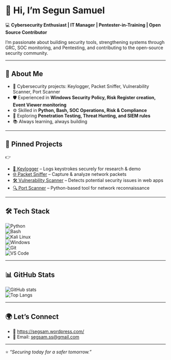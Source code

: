 # 👋 Hi, I’m Segun Samuel  

💻 **Cybersecurity Enthusiast | IT Manager | Pentester-in-Training | Open Source Contributor**  

I’m passionate about building security tools, strengthening systems through GRC, SOC monitoring, and Pentesting, and contributing to the open-source security community.  

---

## 🔹 About Me  
- 🔐 Cybersecurity projects: Keylogger, Packet Sniffer, Vulnerability Scanner, Port Scanner  
- 🛡️ Experienced in **Windows Security Policy, Risk Register creation, Event Viewer monitoring**  
- ⚙️ Skilled in **Python, Bash, SOC Operations, Risk & Compliance**  
- 🎯 Exploring **Penetration Testing, Threat Hunting, and SIEM rules**  
- 📚 Always learning, always building  

---

## 📌 Pinned Projects  
👉  
- [🔑 Keylogger](https://github.com/segsam/Keylogger-) – Logs keystrokes securely for research & demo  
- [🌐 Packet Sniffer](https://github.com/segsam/Packet-Sniffer) – Capture & analyze network packets  
- [🛠️ Vulnerability Scanner](https://github.com/segsam/Vulnerability-Scanner) – Detects potential security issues in web apps  
- [🔍 Port Scanner](https://github.com/segsam/Port-Scanner) – Python-based tool for network reconnaissance  

---

## 🛠️ Tech Stack  
![Python](https://img.shields.io/badge/Python-3776AB?style=for-the-badge&logo=python&logoColor=white)  
![Bash](https://img.shields.io/badge/Bash-4EAA25?style=for-the-badge&logo=gnu-bash&logoColor=white)  
![Kali Linux](https://img.shields.io/badge/Kali_Linux-557C94?style=for-the-badge&logo=kalilinux&logoColor=white)  
![Windows](https://img.shields.io/badge/Windows-0078D6?style=for-the-badge&logo=windows&logoColor=white)  
![Git](https://img.shields.io/badge/Git-F05032?style=for-the-badge&logo=git&logoColor=white)  
![VS Code](https://img.shields.io/badge/VS_Code-0078d7?style=for-the-badge&logo=visual-studio-code&logoColor=white)  

---

## 📊 GitHub Stats  
![GitHub stats](https://github-readme-stats.vercel.app/api?username=YourUsername&show_icons=true&theme=tokyonight)  
![Top Langs](https://github-readme-stats.vercel.app/api/top-langs/?username=YourUsername&layout=compact&theme=tokyonight)  

---

## 🌍 Let’s Connect  
- 📝 https://segsam.wordpress.com/
- 📧 Email: segsam.ss@gmail.com 

---

⭐️ *“Securing today for a safer tomorrow.”*  



